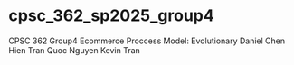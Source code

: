 # cpsc_362_sp2025_group4
CPSC 362 Group4
Ecommerce
Proccess Model: Evolutionary
Daniel Chen
Hien Tran
Quoc Nguyen
Kevin Tran
